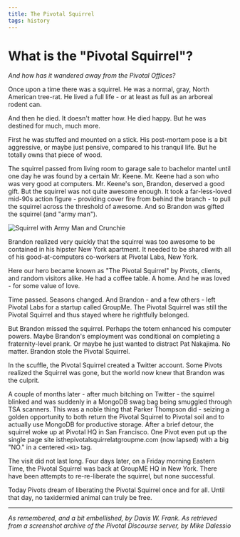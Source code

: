 ```yaml
---
title: The Pivotal Squirrel
tags: history
---
```


# What is the "Pivotal Squirrel"?
_And how has it wandered away from the Pivotal Offices?_

Once upon a time there was a squirrel. He was a normal, gray, North American tree-rat. He lived a full life - or at least as full as an arboreal rodent can.

And then he died. It doesn't matter how. He died happy. But he was destined for much, much more.

First he was stuffed and mounted on a stick. His post-mortem pose is a bit aggressive, or maybe just pensive, compared to his tranquil life. But he totally owns that piece of wood.

The squirrel passed from living room to garage sale to bachelor mantel until one day he was found by a certain Mr. Keene. Mr. Keene had a son who was very good at computers. Mr. Keene's son, Brandon, deserved a good gift. But the squirrel was not quite awesome enough. It took a far-less-loved mid-90s action figure - providing cover fire from behind the branch - to pull the squirrel across the threshold of awesome. And so Brandon was gifted the squirrel (and "army man").

![Squirrel with Army Man and Crunchie](./squirrel_crunchy.jpg)

Brandon realized very quickly that the squirrel was too awesome to be contained in his hipster New York apartment. It needed to be shared with all of his good-at-computers co-workers at Pivotal Labs, New York.

Here our hero became known as "The Pivotal Squirrel" by Pivots, clients, and random visitors alike. He had a coffee table. A home. And he was loved - for some value of love.

Time passed. Seasons changed. And Brandon - and a few others - left Pivotal Labs for a startup called GroupMe. The Pivotal Squirrel was still the Pivotal Squirrel and thus stayed where he rightfully belonged.

But Brandon missed the squirrel. Perhaps the totem enhanced his computer powers. Maybe Brandon's employment was conditional on completing a fraternity-level prank. Or maybe he just wanted to distract Pat Nakajima. No matter. Brandon stole the Pivotal Squirrel.

In the scuffle, the Pivotal Squirrel created a Twitter account. Some Pivots realized the Squirrel was gone, but the world now knew that Brandon was the culprit.

A couple of months later - after much bitching on Twitter - the squirrel blinked and was suddenly in a MongoDB swag bag being smuggled through TSA scanners. This was a noble thing that Parker Thompson did - seizing a golden opportunity to both return the Pivotal Squirrel to Pivotal soil and to actually use MongoDB for productive storage. After a brief detour, the squirrel woke up at Pivotal HQ in San Francisco. One Pivot even put up the single page site isthepivotalsquirrelatgroupme.com (now lapsed) with a big "NO." in a centered `<H1>` tag.

The visit did not last long. Four days later, on a Friday morning Eastern Time, the Pivotal Squirrel was back at GroupME HQ in New York. There have been attempts to re-re-liberate the squirrel, but none successful.

Today Pivots dream of liberating the Pivotal Squirrel once and for all. Until that day, no taxidermied animal can truly be free.

---
_As remembered, and a bit embellished, by Davis W. Frank. As retrieved from a screenshot archive of the Pivotal Discourse server, by Mike Dalessio_
